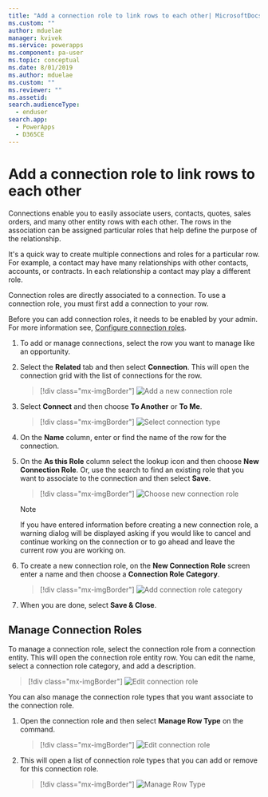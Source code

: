```yaml
---
title: "Add a connection role to link rows to each other| MicrosoftDocs"
ms.custom: ""
author: mduelae
manager: kvivek
ms.service: powerapps
ms.component: pa-user
ms.topic: conceptual
ms.date: 8/01/2019
ms.author: mduelae
ms.custom: ""
ms.reviewer: ""
ms.assetid: 
search.audienceType: 
  - enduser
search.app: 
  - PowerApps
  - D365CE
---
```

# Add a connection role to link rows to each other

Connections enable you to easily associate users, contacts, quotes, sales orders, and many other entity rows with each other. The rows in the association can be assigned particular roles that help define the purpose of the relationship.

It's a quick way to create multiple connections and roles for a particular row. For example, a contact may have many relationships with other contacts, accounts, or contracts. In each relationship a contact may play a different role.

Connection roles are directly associated to a connection. To use a connection role, you must first add a connection to your row.

Before you can add connection roles, it needs to be enabled by your admin. For more information see, [Configure connection roles](https://docs.microsoft.com/powerapps/maker/common-data-service/configure-connection-roles).

1. To add or manage connections, select the row you want to manage like an opportunity.  
2. Select the **Related** tab and then select **Connection**. This will open the connection grid with the list of connections for the row.

    > [!div class="mx-imgBorder"]
    > ![Add a new connection role](media/connection1.png "Add a new connection role") 

3. Select **Connect** and then choose **To Another** or **To Me**.

    > [!div class="mx-imgBorder"]
    > ![Select connection type](media/connection2.png "Select connection type") 
  
4. On the **Name** column, enter or find the name of the row for the connection.

5. On the **As this Role** column select the lookup icon and then choose **New Connection Role**. Or, use the search to find an existing role that you want to associate to the connection and then select **Save**.

    > [!div class="mx-imgBorder"]
    > ![Choose new connection role](media/connection3.png "Choose new connection role")  

    > [!NOTE]
    > If you have entered information before creating a new connection role, a warning dialog will be displayed asking if you would like to cancel and continue working on the connection or to go ahead and leave the current row you are working on.

6. To create a new connection role, on the **New Connection Role** screen enter a name and then choose a **Connection Role Category**.

    > [!div class="mx-imgBorder"]
    >  ![Add connection role category](media/connection4.png "Add connection role category") 

7. When you are done, select **Save & Close**.

  
## Manage Connection Roles

To manage a connection role, select  the connection role from a connection entity. This will open the connection role entity row.  You can edit the name, select a connection role category, and add a description.


   > [!div class="mx-imgBorder"]
   > ![Edit connection role](media/connection7.png "Editconnection role") 
  
You can also manage the connection role types that you want associate to the connection role.

1. Open the connection role and then select **Manage Row Type** on the command. 

    > [!div class="mx-imgBorder"]
    > ![Edit connection role](media/connection5.png "Editconnection role") 
  

2. This will open a list of connection role types that you can add or remove for this connection role.

    > [!div class="mx-imgBorder"]
    > ![Manage Row Type](media/connection6.png "Manage Row Type") 


